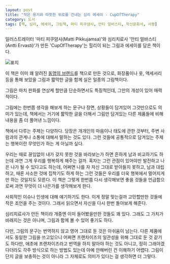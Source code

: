 ```yaml
---
layout: post
title: "작은 용기와 따뜻한 위로를 건네는 심리 에세이 - CupOfTherapy"
category: 도서
tags: [책, 심리, 에세이, 그림책, 마티 피쿠얌사, 안티 얼바스티, 학산문화사, 서평]
---
```


일러스트레이터 '마티 피쿠얌사(Matti Pikkujamsa)'와
심리치료사 '안티 얼바스티(Antti Ervasti)'가 만든
'CupOfTherapy'는
힐리이 되는 그림과 에세이를 담은 책이다.

![표지](https://lh3.googleusercontent.com/aM20na694O9diQ-G1No9im0ktWe6AiP8N7K1Vb5xyE_ElOuw5v4-wU-MvC-eIOUumqAC7grQ__PfHw)

이 책은 이미 꽤 알려진 [동명의 브랜드](https://cupoftherapy.net/)를 책으로 만든 것으로,
화장품이나 옷, 액세서리 등을 통해 보았을 그림과
짧막한 글을 함께 실은 일종의 그림책이다.

그림은 마치 판화를 연상케 할만큼 단순하면서도 특징적인데,
그만의 개성이 있어 매력적이다.

그림에는 한번쯤 생각을 해보게 하는 문구나 장면, 상황들이 담겨있어 그것만으로도 의미가 있는데,
책에서는 거기에 짧막한 글을 더해서
그림만 담겨있는 다른 제품들에 비해 내용을 좀 더 풀어낸 느낌이다.

책에서 다루는 주제는 다양하다.
당장은 개개인의 마음이나 태도에 관한 것부터,
주변 사람과의 관계나 소통에 대해서 말하는 것도 있다.
그런 것들에 공통적으로 담겨있는 주제는 행복이란 무엇인가 하는 게 아닐까 싶다.

우리는 때로 끊임없이 내가 갖지 못한 것을 바라보는가 하면
흔하게 남과 비교하기도 하는데
과연 그게 우리를 행복하게 해주는 걸까.
혹자는 그런 관점이 있어야만 발전하고 나은 나가 될 수 있다고도 하는데,
어쩌면 나를 자 자신 그대로 받아들지 못하고,
남과 대립하고,
때론 사소한 것에 집착기도 하게 하는 그런 것들은
우리를 더욱 행복에서 멀어지게만 하는 것일지도 모른다.
이 책은 그렇게 한번쯤 다시 생각해보면 좋을 것들을 언급함으로써
과연 무엇이 더 나은가를 생각해보게 한다.

사회적인 이슈나 인생에 대해 얘기하기도 한다.
이게 정말 맞는걸까 고민할만한 것들에 작은 조언을 주는 것이다.
그래서 읽으면서 자신을 다시 한번 돌아보게 해준다.

심리치료사가 만든 책이라 개중엔 이미 들어봤을만한 것들도 꽤 있다.
그래도 그 가치가 바래지는 것은 아니며,
그림과 함께 볼 수 있어 좋기도 하다.

다만, 그림의 문구는 번역하지 않고 영어 그대로 둔 것은 아쉬움이 남는다.
다른 제품에서도 동일한 그림을 쓰고있으니
어쩌면 프랜차이즈의 일관성을 위해 그대로 둔 것 같기도 하다만,
애초에 프랜차이즈라고 번역을 하지 말아야 하는 것도 아니고,
정히 그래야겠다더라도 각주 방식으로 하는 방법도 있는데
아예 안해버린 건 이해하기 어렵다.
그림이 단지 글을 보충하는 것이 아니라 그 자체로도 의미가 있다는 걸 생각하면 더 그렇다.
